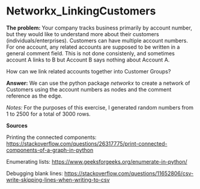 # Networkx_LinkingCustomers
**The problem:**
Your company tracks business primarily by account number, but they would like to understand more about their customers (individuals/enterprises). Customers can have multiple account numbers. 
For one account, any related accounts are supposed to be written in a general comment field. This is not done consistenly, and sometimes account A links to B but Account B says nothing about Account A. 

How can we link related accounts together into Customer Groups?

**Answer:**
We can use the python package *networkx* to create a network of Customers using the account numbers as nodes and the comment reference as the edge. 


*Notes:*
For the purposes of this exercise, I generated random numbers from 1 to 2500 for a total of 3000 rows.

**Sources**

Printing the connected components:
https://stackoverflow.com/questions/26317775/print-connected-components-of-a-graph-in-python

Enumerating lists:
https://www.geeksforgeeks.org/enumerate-in-python/

Debugging blank lines:
https://stackoverflow.com/questions/11652806/csv-write-skipping-lines-when-writing-to-csv
